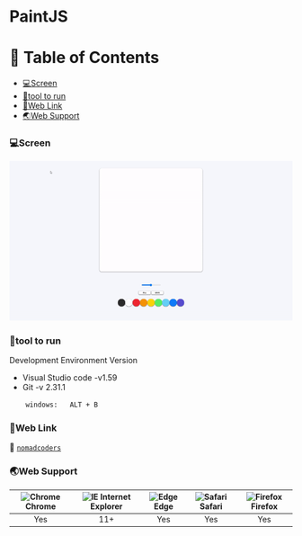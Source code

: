 # PaintJS
# 🔔 Table of Contents

- [💻Screen](#screen)
- [👟tool to run](#tool-to-run)
- [📖Web Link](#web-link)
- [🌏Web Support](#web-support)

### 💻Screen

![Front](https://github.com/bjl0615/paintjs/blob/main/gif/paintJS.gif)

### 👟tool to run

Development Environment Version
- Visual Studio code -v1.59
- Git -v 2.31.1

```sh
    windows:   ALT + B
```

### 📖Web Link

:school: [`nomadcoders`](https://nomadcoders.co/)

### 🌏Web Support

| <img src="https://user-images.githubusercontent.com/1215767/34348387-a2e64588-ea4d-11e7-8267-a43365103afe.png" alt="Chrome" width="16px" height="16px" /> Chrome | <img src="https://user-images.githubusercontent.com/1215767/34348590-250b3ca2-ea4f-11e7-9efb-da953359321f.png" alt="IE" width="16px" height="16px" /> Internet Explorer | <img src="https://user-images.githubusercontent.com/1215767/34348380-93e77ae8-ea4d-11e7-8696-9a989ddbbbf5.png" alt="Edge" width="16px" height="16px" /> Edge | <img src="https://user-images.githubusercontent.com/1215767/34348394-a981f892-ea4d-11e7-9156-d128d58386b9.png" alt="Safari" width="16px" height="16px" /> Safari | <img src="https://user-images.githubusercontent.com/1215767/34348383-9e7ed492-ea4d-11e7-910c-03b39d52f496.png" alt="Firefox" width="16px" height="16px" /> Firefox |
| :--------------------------------------------------------------------------------------------------------------------------------------------------------------: | :---------------------------------------------------------------------------------------------------------------------------------------------------------------------: | :----------------------------------------------------------------------------------------------------------------------------------------------------------: | :--------------------------------------------------------------------------------------------------------------------------------------------------------------: | :----------------------------------------------------------------------------------------------------------------------------------------------------------------: |
|                                                                               Yes                                                                                |                                                                                    11+                                                                                   |                                                                             Yes                                                                              |                                                                               Yes                                                                                |                                                                                Yes                                                                                 |
